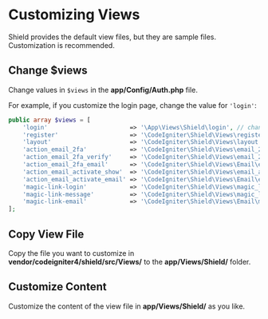 # Customizing Views

Shield provides the default view files, but they are sample files.
Customization is recommended.

## Change $views

Change values in `$views` in the **app/Config/Auth.php** file.

For example, if you customize the login page, change the value for `'login'`:

```php
public array $views = [
    'login'                       => '\App\Views\Shield\login', // changed this line.
    'register'                    => '\CodeIgniter\Shield\Views\register',
    'layout'                      => '\CodeIgniter\Shield\Views\layout',
    'action_email_2fa'            => '\CodeIgniter\Shield\Views\email_2fa_show',
    'action_email_2fa_verify'     => '\CodeIgniter\Shield\Views\email_2fa_verify',
    'action_email_2fa_email'      => '\CodeIgniter\Shield\Views\Email\email_2fa_email',
    'action_email_activate_show'  => '\CodeIgniter\Shield\Views\email_activate_show',
    'action_email_activate_email' => '\CodeIgniter\Shield\Views\Email\email_activate_email',
    'magic-link-login'            => '\CodeIgniter\Shield\Views\magic_link_form',
    'magic-link-message'          => '\CodeIgniter\Shield\Views\magic_link_message',
    'magic-link-email'            => '\CodeIgniter\Shield\Views\Email\magic_link_email',
];
```

## Copy View File

Copy the file you want to customize in **vendor/codeigniter4/shield/src/Views/**
to the **app/Views/Shield/** folder.

## Customize Content

Customize the content of the view file in **app/Views/Shield/** as you like.
